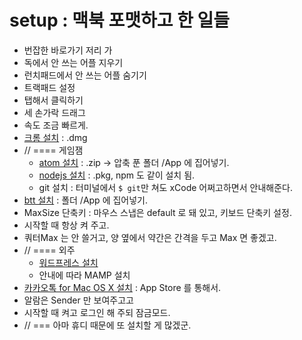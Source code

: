 # setup : 맥북 포맷하고 한 일들
* 번잡한 바로가기 저리 가
 * 독에서 안 쓰는 어플 지우기
 * 런치패드에서 안 쓰는 어플 숨기기
* 트랙패드 설정
 * 탭해서 클릭하기
 * 세 손가락 드래그
 * 속도 조금 빠르게.
* [크롬 설치](http://www.google.co.kr/chrome/browser/desktop/) : .dmg
* // ==== 게임잼
  * [atom 설치](https://atom.io/) : .zip -> 압축 푼 폴더 /App 에 집어넣기.
  * [nodejs 설치](https://nodejs.org/) : .pkg, npm 도 같이 설치 됨.
  * git 설치 : 터미널에서 `$ git`만 쳐도 xCode 어쩌고하면서 안내해준다.
* [btt 설치](http://www.bettertouchtool.net/) : 폴더 /App 에 집어넣기.
 * MaxSize 단축키 : 마우스 스냅은 default 로 돼 있고, 키보드 단축키 설정.
 * 시작할 때 항상 켜 주고.
 * 쿼터Max 는 안 쓸거고, 양 옆에서 약간은 간격을 두고 Max 면 좋겠고.
* // ==== 외주
  * [워드프레스 설치](https://ko.wordpress.org/2014/01/01/mamp를-사용해서-내-컴퓨터에-워드프레스-설치하기/)
   * 안내에 따라 MAMP 설치
* [카카오톡 for Mac OS X 설치](http://www.kakao.com/talk/ko) : App Store 를 통해서.
 * 알람은 Sender 만 보여주고고
 * 시작할 때 켜고 로그인 해 주되 잠금모드.
* // === 아마 휴디 때문에 또 설치할 게 많겠군.
